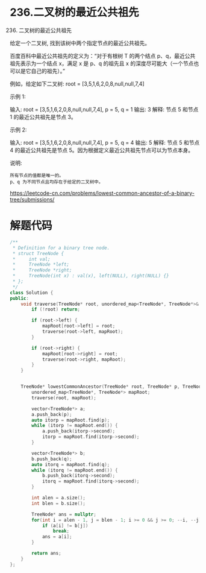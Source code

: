 # 236.二叉树的最近公共祖先

236. 二叉树的最近公共祖先

给定一个二叉树, 找到该树中两个指定节点的最近公共祖先。

百度百科中最近公共祖先的定义为：“对于有根树 T 的两个结点 p、q，最近公共祖先表示为一个结点 x，满足 x 是 p、q 的祖先且 x 的深度尽可能大（一个节点也可以是它自己的祖先）。”

例如，给定如下二叉树:  root = [3,5,1,6,2,0,8,null,null,7,4]



示例 1:

输入: root = [3,5,1,6,2,0,8,null,null,7,4], p = 5, q = 1
输出: 3
解释: 节点 5 和节点 1 的最近公共祖先是节点 3。

示例 2:

输入: root = [3,5,1,6,2,0,8,null,null,7,4], p = 5, q = 4
输出: 5
解释: 节点 5 和节点 4 的最近公共祖先是节点 5。因为根据定义最近公共祖先节点可以为节点本身。



说明:

    所有节点的值都是唯一的。
    p、q 为不同节点且均存在于给定的二叉树中。

https://leetcode-cn.com/problems/lowest-common-ancestor-of-a-binary-tree/submissions/

# 解题代码

```cpp
/**
 * Definition for a binary tree node.
 * struct TreeNode {
 *     int val;
 *     TreeNode *left;
 *     TreeNode *right;
 *     TreeNode(int x) : val(x), left(NULL), right(NULL) {}
 * };
 */
class Solution {
public:
    void traverse(TreeNode* root, unordered_map<TreeNode*, TreeNode*>& mapRoot) {
        if (!root) return;

        if (root->left) {
            mapRoot[root->left] = root;
            traverse(root->left, mapRoot);
        }

        if (root->right) {
            mapRoot[root->right] = root;
            traverse(root->right, mapRoot);
        }
    }


    TreeNode* lowestCommonAncestor(TreeNode* root, TreeNode* p, TreeNode* q) {
        unordered_map<TreeNode*, TreeNode*> mapRoot;
        traverse(root, mapRoot);

        vector<TreeNode*> a;
        a.push_back(p);
        auto itorp = mapRoot.find(p);
        while (itorp != mapRoot.end()) {
            a.push_back(itorp->second);
            itorp = mapRoot.find(itorp->second);
        }

        vector<TreeNode*> b;
        b.push_back(q);
        auto itorq = mapRoot.find(q);
        while (itorq != mapRoot.end()) {
            b.push_back(itorq->second);
            itorq = mapRoot.find(itorq->second);
        }

        int alen = a.size();
        int blen = b.size();

        TreeNode* ans = nullptr;
        for(int i = alen - 1, j = blen - 1; i >= 0 && j >= 0; --i, --j) {
            if (a[i] != b[j])
                break;
            ans = a[i];
        }

        return ans;
    }
};
```